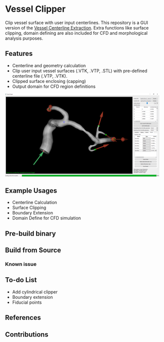 # Vessel Clipper
Clip vessel surface with user input centerlines. This repository is a GUI version of the [Vessel Centerline Extraction](https://github.com/jackyko1991/Vessel-Centerline-Extraction). Extra functions like surface clipping, domain defining are also included for CFD and morphological analysis purposes.

## Features
- Centerline and geometry calculation
- Clip user input vessel surfaces (.VTK, .VTP, .STL) with pre-defined centerline file (.VTP, .VTK).
- Clipped surface enclosing (capping)
- Output domain for CFD region definitions

![alt text](./Doc/img/screencap.png "Vessel Clipper")

## Example Usages
- Centerline Calculation
- Surface Clipping
- Boundary Extension
- Domain Define for CFD simulation

## Pre-build binary

## Build from Source

### Known issue

## To-do List
- Add cylindrical clipper
- Boundary extension
- Fiducial points

## References

## Contributions